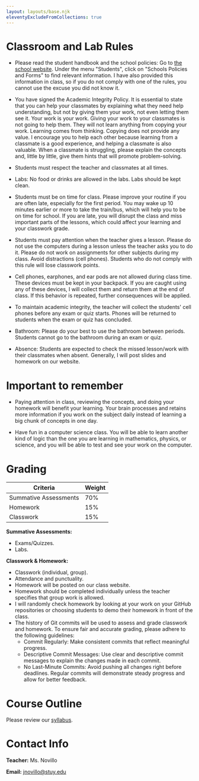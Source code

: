 ```yaml
---
layout: layouts/base.njk
eleventyExcludeFromCollections: true
---
```

# Classroom and Lab Rules
- Please read the student handbook and the school policies: Go to [the school website](https://stuy.enschool.org/). Under the menu "Students", click on "Schools Policies and Forms" to find relevant information. I have also provided this information in class, so if you do not comply with one of the rules, you cannot use the excuse you did not know it.

- You have signed the Academic Integrity Policy. It is essential to state that you can help your classmates by explaining what they need help understanding, but not by giving them your work, not even letting them see it. Your work is your work. Giving your work to your classmates is not going to help them. They will not learn anything from copying your work. Learning comes from thinking. Copying does not provide any value. I encourage you to help each other because learning from a classmate is a good experience, and helping a classmate is also valuable. When a classmate is struggling, please explain the concepts and, little by little, give them hints that will promote problem-solving.

- Students must respect the teacher and classmates at all times.

- Labs: No food or drinks are allowed in the labs. Labs should be kept clean.

- Students must be on time for class. Please improve your routine if you are often late, especially for the first period. You may wake up 10 minutes earlier or more to take the train/bus, which will help you to be on time for school. If you are late, you will disrupt the class and miss important parts of the lessons, which could affect your learning and your classwork grade.

- Students must pay attention when the teacher gives a lesson. Please do not use the computers during a lesson unless the teacher asks you to do it. Please do not work on assignments for other subjects during my class. Avoid distractions (cell phones). Students who do not comply with this rule will lose classwork points.

- Cell phones, earphones, and ear pods are not allowed during class time. These devices must be kept in your backpack. If you are caught using any of these devices, I will collect them and return them at the end of class. If this behavior is repeated, further consequences will be applied.

- To maintain academic integrity, the teacher will collect the students' cell phones before any exam or quiz starts. Phones will be returned to students when the exam or quiz has concluded. 
  
- Bathroom: Please do your best to use the bathroom between periods. Students cannot go to the bathroom during an exam or quiz.

- Absence: Students are expected to check the missed lesson/work with their classmates when absent. Generally, I will post slides and homework on our website.

# Important to remember
- Paying attention in class, reviewing the concepts, and doing your homework will benefit your learning. Your brain processes and retains more information if you work on the subject daily instead of learning a big chunk of concepts in one day.
  
- Have fun in a computer science class. You will be able to learn another kind of logic than the one you are learning in mathematics, physics, or science, and you will be able to test and see your work on the computer.

# Grading
| Criteria                   | Weight |
| -------------------------- | ------ |
| Summative Assessments      | 70%    |
| Homework                   | 15%    |
| Classwork                  | 15%    |

**Summative Assessments:**
- Exams/Quizzes.
- Labs.

**Classwork & Homework:**
- Classwork (individual, group).
- Attendance and punctuality.
- Homework will be posted on our class website.
- Homework should be completed individually unless the teacher specifies that group work is allowed.
- I will randomly check homework by looking at your work on your GitHub repositories or choosing students to demo their homework in front of the class.
- The history of Git commits will be used to assess and grade classwork and homework. To ensure fair and accurate grading, please adhere to the following guidelines:
  - Commit Regularly: Make consistent commits that reflect meaningful progress.
  - Descriptive Commit Messages: Use clear and descriptive commit messages to explain the changes made in each commit.
  - No Last-Minute Commits: Avoid pushing all changes right before deadlines. Regular commits will demonstrate steady progress and allow for better feedback.



# Course Outline

Please review our [syllabus](https://github.com/novillo-cs/cs_foundations_material/blob/main/cs_foundations_syllabus.pdf).

# Contact Info

**Teacher:** Ms. Novillo

**Email:** jnovillo@stuy.edu
